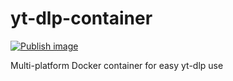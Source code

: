 # yt-dlp-container

[![Publish image](https://github.com/gntouts/yt-dlp-container/actions/workflows/push.yml/badge.svg)](https://github.com/gntouts/yt-dlp-container/actions/workflows/push.yml)

Multi-platform Docker container for easy yt-dlp use
